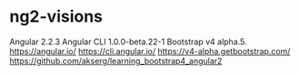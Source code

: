 # ng2-visions
Angular 2.2.3 Angular CLI 1.0.0-beta.22-1 Bootstrap v4 alpha.5.
https://angular.io/ 
https://cli.angular.io/
https://v4-alpha.getbootstrap.com/
https://github.com/akserg/learning_bootstrap4_angular2
